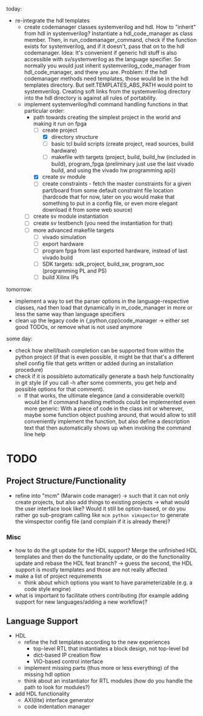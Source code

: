 
today:
* re-integrate the hdl templates
    * create codemanager classes systemverilog and hdl. How to "inherit" from 
      hdl in systemverilog? Instantiate a hdl_code_manager as class member. Then, 
      in run_codemanager_command, check if the function exists for systemverilog, 
      and if it doesn't, pass that on to the hdl codemanager.
      Idea: It's convenient if generic hdl stuff is also accessible with 
      sv/systemverilog as the language specifier. So normally you would just 
      inherit systemverilog_code_manager from hdl_code_manager, and there you 
      are. Problem: If the hdl codemanager methods need templates, those would 
      be in the hdl templates directory. But self.TEMPLATES_ABS_PATH would point 
      to systemverilog. Creating soft links from the systemverilog directory 
      into the hdl directory is against all rules of portability.
    * implement systemverilog/hdl command handling functions in that particular 
      order:
        * path towards creating the simplest project in the world and making it 
          run on fpga
            * [ ] create project
                * [x] directory structure
                * [ ] basic tcl build scripts (create project, read sources, 
                  build hardware)
                * [ ] makefile with targets (project, build, build_hw (included 
                  in build), program_fpga (preliminary just use the last vivado 
                  build, and using the vivado hw programming api))
            * [x] create sv module
            * [ ] create constraints - fetch the master constraints for a given 
              part/board from some default constraint file location (hardcode 
              that for now, later on you would make that something to put in 
              a config file, or even more elegant download it from some web 
              source)
        * [ ] create sv module instantiation
        * [ ] create sv testbench (you need the instantiation for that)
        * [ ] more advanced makefile targets
            * [ ] vivado simulation
            * [ ] export hardware
            * [ ] program fpga from last exported hardware, instead of last 
              vivado build
            * [ ] SDK targets: sdk_project, build_sw, program_soc (programming 
              PL and PS)
            * [ ] build Xilinx IPs 

tomorrow:
* implement a way to set the parser options in the language-respective classes, 
  nad then load that dynamically in m_code_manager in more or less the same way 
  than language specifiers
* clean up the legacy code in {,python,cpp}code_manager -> either set good TODOs, 
  or remove what is not used anymore

some day:
* check how shell/bash completion can be supported from within the python 
  project (if that is even possible, it might be that that's a different shell 
  config file that gets written or added during an installation procedure)
* check if it is possibleto automatically generate a bash help functionality in 
  git style (if you call -h after some comments, you get help and possible 
  options for that comment).
    * If that works, the ultimate elegance (and a considerable overkill) would 
      be if command handling methods could be implemented even more generic: 
      With a piece of code in the class init or wherever, maybe some function 
      object pushing around, that would allow to still conveniently implement 
      the function, but also define a description text that then automatically 
      shows up when invoking the command line help

# TODO

## Project Structure/Functionality
* refine into "mcm" (Marwin code manager) -> such that it can not only create 
  projects, but also add things to existing projects
  -> what would the user interface look like? Would it still be option-based, or 
  do you rather go sub-program calling like ```mcm python vimspector``` to 
      generate the vimspector config file (and complain if it is already there)?

### Misc
* how to do the git update for the HDL support? Merge the unfinished HDL 
  templates and then do the functionality update, or do the functionality update 
  and rebase the HDL feat branch? -> guess the second, the HDL support is mostly 
  templates and those are not really affected
* make a list of project requirements
    * think about which options you want to have parameterizable (e.g. a code 
      style engine)
* what is important to facilitate others contributing (for example adding 
  support for new languages/adding a new workflow)?

## Language Support
* HDL
    * refine the hdl templates according to the new experiences
        * top-level RTL that instantiates a block design, not top-level bd
        * dict-based IP creation flow
        * VIO-based control interface
    * implement missing parts (thus more or less everything) of the missing hdl
      option
    * think about an instantiator for RTL modules (how do you handle the path to 
      look for modules?)
* add HDL functionality
    * AXI(lite) interface generator
    * code indentation manager
